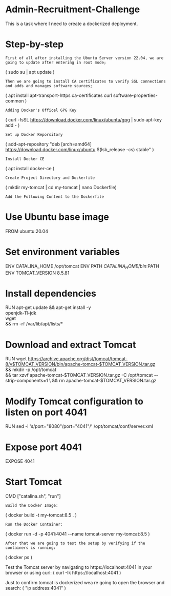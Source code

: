 # Admin-Recruitment-Challenge
This is a task where I need to create a dockerized deployment.



# Step-by-step
    First of all after installing the Ubuntu Server version 22.04, we are going to update after entering in root mode;
( sudo su | apt update )


    Then we are going to install CA certificates to verify SSL connections and adds and manages software sources;
( apt install apt-transport-https ca-certificates curl software-properties-common )


    Adding Docker's Officel GPG Key
( curl -fsSL https://download.docker.com/linux/ubuntu/gpg | sudo apt-key add - )


    Set up Docker Reporsitory
( add-apt-repository "deb [arch=amd64] https://download.docker.com/linux/ubuntu $(lsb_release -cs) stable" )

    Install Docker CE
( apt install docker-ce )

    Create Project Directory and Dockerfile
( mkdir my-tomcat | cd my-tomcat | nano Dockerfile)


    Add the Following Content to the Dockerfile
# Use Ubuntu base image
FROM ubuntu:20.04

# Set environment variables
ENV CATALINA_HOME /opt/tomcat
ENV PATH $CATALINA_HOME/bin:$PATH
ENV TOMCAT_VERSION 8.5.81

# Install dependencies
RUN apt-get update && apt-get install -y \
    openjdk-11-jdk \
    wget \
    && rm -rf /var/lib/apt/lists/*

# Download and extract Tomcat
RUN wget https://archive.apache.org/dist/tomcat/tomcat-8/v$TOMCAT_VERSION/bin/apache-tomcat-$TOMCAT_VERSION.tar.gz \
    && mkdir -p /opt/tomcat \
    && tar xzvf apache-tomcat-$TOMCAT_VERSION.tar.gz -C /opt/tomcat --strip-components=1 \
    && rm apache-tomcat-$TOMCAT_VERSION.tar.gz

# Modify Tomcat configuration to listen on port 4041
RUN sed -i 's/port="8080"/port="4041"/' /opt/tomcat/conf/server.xml

# Expose port 4041
EXPOSE 4041

# Start Tomcat
CMD ["catalina.sh", "run"]



    Build the Docker Image:
( docker build -t my-tomcat:8.5 . )

    Run the Docker Container:
( docker run -d -p 4041:4041 --name tomcat-server my-tomcat:8.5 )

    After that we are going to test the setup by verifying if the containers is running:
( docker ps )

Test the Tomcat server by navigating to https://localhost:4041 in your browser or using curl:
( curl -Ik https://localhost:4041 ) 

Just to confirm tomcat is dockerized wea re going to open the browser and search:
( "ip address:4041" )
